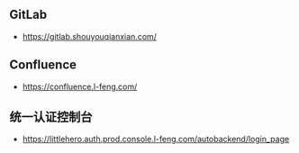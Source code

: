 ## GitLab

 - https://gitlab.shouyouqianxian.com/

## Confluence

- https://confluence.l-feng.com/

## 统一认证控制台

- https://littlehero.auth.prod.console.l-feng.com/autobackend/login_page